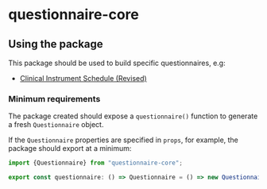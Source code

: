 # questionnaire-core

## Using the package

This package should be used to build specific questionnaires, e.g:

* [Clinical Instrument Schedule (Revised)](https://github.com/OxfordRSE/questionnaire-cis-r/)

### Minimum requirements

The package created should expose a `questionnaire()` function to generate a fresh `Questionnaire` object.

If the `Questionnaire` properties are specified in `props`, for example, the package should export at a minimum:

```typescript
import {Questionnaire} from "questionnaire-core";

export const questionnaire: () => Questionnaire = () => new Questionnaire(props);
```


